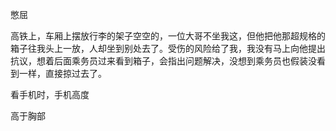 <script setup>
import CheckOutComponent from './template/checkOut.vue'
</script>

<CheckOutComponent />

憋屈

高铁上，车厢上摆放行李的架子空空的，一位大哥不坐我这，但他把他那超规格的箱子往我头上一放，人却坐到别处去了。受伤的风险给了我，我没有马上向他提出抗议，想着后面乘务员过来看到箱子，会指出问题解决，没想到乘务员也假装没看到一样，直接掠过去了。



看手机时，手机高度

高于胸部